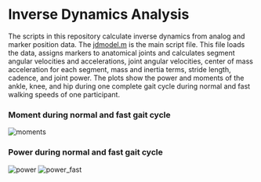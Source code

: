 # Inverse Dynamics Analysis
The scripts in this repository calculate inverse dynamics from analog and marker position data. The [jdmodel.m](jdmodel.m) is the main script file. This file loads the data, assigns markers to anatomical joints and calculates segment angular velocities and accelerations, joint angular velocities, center of mass acceleration for each segment, mass and inertia terms, stride length, cadence, and joint power. The plots show the power and moments of the ankle, knee, and hip during one complete gait cycle during normal and fast walking speeds of one participant. 

### Moment during normal and fast gait cycle
![moments](images/moments.jpg)

### Power during normal and fast gait cycle
![power](images/power.jpg)
![power_fast](images/power_fast.jpg)